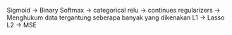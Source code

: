 Sigmoid -> Binary
Softmax -> categorical
relu -> continues
regularizers -> Menghukum data tergantung seberapa banyak yang dikenakan
L1 -> Lasso
L2 -> MSE

